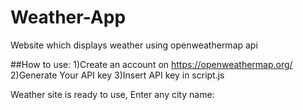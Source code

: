 # Weather-App
Website which displays weather using openweathermap api

##How to use:
1)Create an account on https://openweathermap.org/
2)Generate Your API key
3)Insert API key in script.js

Weather site is ready to use, Enter any city name:
